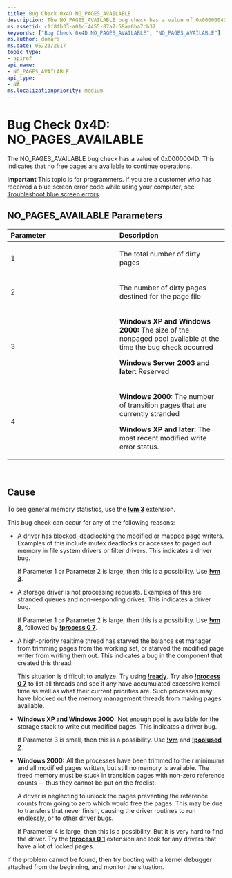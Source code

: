 ```yaml
---
title: Bug Check 0x4D NO_PAGES_AVAILABLE
description: The NO_PAGES_AVAILABLE bug check has a value of 0x0000004D. This indicates that no free pages are available to continue operations.
ms.assetid: c1f8fb33-a01c-4455-87a7-59aa6ba7cb37
keywords: ["Bug Check 0x4D NO_PAGES_AVAILABLE", "NO_PAGES_AVAILABLE"]
ms.author: domars
ms.date: 05/23/2017
topic_type:
- apiref
api_name:
- NO_PAGES_AVAILABLE
api_type:
- NA
ms.localizationpriority: medium
---
```


# Bug Check 0x4D: NO\_PAGES\_AVAILABLE


The NO\_PAGES\_AVAILABLE bug check has a value of 0x0000004D. This indicates that no free pages are available to continue operations.

**Important** This topic is for programmers. If you are a customer who has received a blue screen error code while using your computer, see [Troubleshoot blue screen errors](https://windows.microsoft.com/windows-10/troubleshoot-blue-screen-errors).

## NO\_PAGES\_AVAILABLE Parameters


<table>
<colgroup>
<col width="50%" />
<col width="50%" />
</colgroup>
<thead>
<tr class="header">
<th align="left">Parameter</th>
<th align="left">Description</th>
</tr>
</thead>
<tbody>
<tr class="odd">
<td align="left"><p>1</p></td>
<td align="left"><p>The total number of dirty pages</p></td>
</tr>
<tr class="even">
<td align="left"><p>2</p></td>
<td align="left"><p>The number of dirty pages destined for the page file</p></td>
</tr>
<tr class="odd">
<td align="left"><p>3</p></td>
<td align="left"><p><strong>Windows XP and Windows 2000:</strong> The size of the nonpaged pool available at the time the bug check occurred</p>
<p><strong>Windows Server 2003 and later:</strong> Reserved</p></td>
</tr>
<tr class="even">
<td align="left"><p>4</p></td>
<td align="left"><p><strong>Windows 2000:</strong> The number of transition pages that are currently stranded</p>
<p><strong>Windows XP and later:</strong> The most recent modified write error status.</p></td>
</tr>
</tbody>
</table>

 

Cause
-----

To see general memory statistics, use the [**!vm 3**](-vm.md) extension.

This bug check can occur for any of the following reasons:

-   A driver has blocked, deadlocking the modified or mapped page writers. Examples of this include mutex deadlocks or accesses to paged out memory in file system drivers or filter drivers. This indicates a driver bug.

    If Parameter 1 or Parameter 2 is large, then this is a possibility. Use [**!vm 3**](-vm.md).

-   A storage driver is not processing requests. Examples of this are stranded queues and non-responding drives. This indicates a driver bug.

    If Parameter 1 or Parameter 2 is large, then this is a possibility. Use [**!vm 8**](-vm.md), followed by [**!process 0 7**](-process.md).

-   A high-priority realtime thread has starved the balance set manager from trimming pages from the working set, or starved the modified page writer from writing them out. This indicates a bug in the component that created this thread.

    This situation is difficult to analyze. Try using [**!ready**](-ready.md). Try also [**!process 0 7**](-process.md) to list all threads and see if any have accumulated excessive kernel time as well as what their current priorities are. Such processes may have blocked out the memory management threads from making pages available.

-   **Windows XP and Windows 2000:** Not enough pool is available for the storage stack to write out modified pages. This indicates a driver bug.

    If Parameter 3 is small, then this is a possibility. Use [**!vm**](-vm.md) and [**!poolused 2**](-poolused.md).

-   **Windows 2000:** All the processes have been trimmed to their minimums and all modified pages written, but still no memory is available. The freed memory must be stuck in transition pages with non-zero reference counts -- thus they cannot be put on the freelist.

    A driver is neglecting to unlock the pages preventing the reference counts from going to zero which would free the pages. This may be due to transfers that never finish, causing the driver routines to run endlessly, or to other driver bugs.

    If Parameter 4 is large, then this is a possibility. But it is very hard to find the driver. Try the [**!process 0 1**](-process.md) extension and look for any drivers that have a lot of locked pages.

If the problem cannot be found, then try booting with a kernel debugger attached from the beginning, and monitor the situation.

 

 




